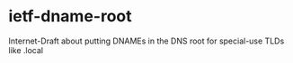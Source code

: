 # ietf-dname-root
Internet-Draft about putting DNAMEs in the DNS root for special-use TLDs like .local
